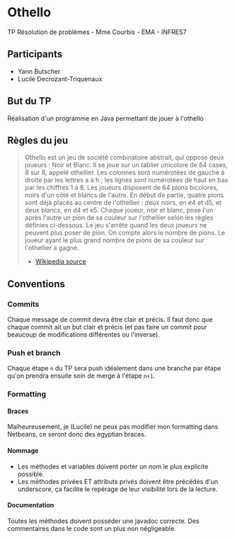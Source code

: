 # Othello
TP Résolution de problèmes - Mme Courbis - EMA - INFRES7

## Participants
* Yann Butscher
* Lucile Decrozant-Triquenaux

## But du TP
Réalisation d'un programme en Java permettant de jouer à l'othello

## Règles du jeu
> Othello est un jeu de société combinatoire abstrait, qui oppose deux joueurs : Noir et Blanc.
> Il se joue sur un tablier unicolore de 64 cases, 8 sur 8, appelé othellier. Les colonnes sont numérotées de gauche à droite par les lettres a à h ; les lignes sont numérotées de haut en bas par les chiffres 1 à 8.
> Les joueurs disposent de 64 pions bicolores, noirs d'un côté et blancs de l'autre. En début de partie, quatre pions sont déjà placés au centre de l'othellier : deux noirs, en e4 et d5, et deux blancs, en d4 et e5.
> Chaque joueur, noir et blanc, pose l'un après l'autre un pion de sa couleur sur l'othellier selon les règles définies ci-dessous. Le jeu s'arrête quand les deux joueurs ne peuvent plus poser de pion. On compte alors le nombre de pions. Le joueur ayant le plus grand nombre de pions de sa couleur sur l'othellier a gagné.
> - [Wikipedia source](https://fr.wikipedia.org/wiki/Othello_%28jeu%29)

## Conventions
### Commits
Chaque message de commit devra être clair et précis. Il faut donc que chaque commit ait un but clair et précis (et pas faire un commit pour beaucoup de modifications différentes ou l'inverse).
### Push et branch
Chaque étape `n` du TP sera push idéalement dans une branche par étape qu'on prendra ensuite soin de merge à l'étape `n+1`.
### Formatting
#### Braces
Malheureusement, je (Lucile) ne peux pas modifier mon formatting dans Netbeans, ce seront donc des egyptian braces.
#### Nommage
- Les méthodes et variables doivent porter un nom le plus explicite possible.
- Les méthodes privées ET attributs privés doivent être précédés d'un underscore, ça facilite le repérage de leur visibilité lors de la lecture.
#### Documentation
Toutes les méthodes doivent posséder une javadoc correcte. Des commentaires dans le code sont un plus non négligeable.
